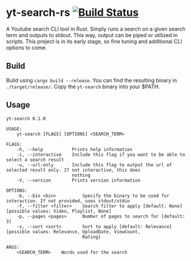 # yt-search-rs [![Build Status](https://travis-ci.com/dfangx/yt-search-rs.svg?branch=master)](https://travis-ci.com/dfangx/yt-search-rs)

A Youtube search CLI tool in Rust. Simply runs a search on a given search term
and outputs to stdout. This way, output can be piped or utilized in scripts.
This project is in its early stage, so fine tuning and additional CLI options
to come.

## Build 

Build using `cargo build --release`. You can find the resulting binary in
`./target/release/`. Copy the `yt-search` binary into your $PATH.

## Usage 

    yt-search 0.1.0

    USAGE:
        yt-search [FLAGS] [OPTIONS] <SEARCH_TERM>

    FLAGS:
        -h, --help           Prints help information
        -i, --interactive    Include this flag if you want to be able to select a search result
        -u, --url-only       Include this flag to output the url of selected result only. If not interactive, this does
                             nothing
        -V, --version        Prints version information

    OPTIONS:
        -b, --bin <bin>          Specify the binary to be used for interaction. If not provided, uses stdout/stdin
        -f, --filter <filter>    Search filter to apply [default: None]  [possible values: Video, Playlist, None]
        -p, --pages <pages>      Number of pages to search for [default: 3]
        -s, --sort <sort>        Sort to apply [default: Relevance]  [possible values: Relevance, UploadDate, ViewCount,
                                 Rating]

    ARGS:
        <SEARCH_TERM>    Words used for the search
